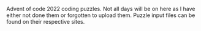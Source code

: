 Advent of code 2022 coding puzzles. Not all days will be on here as I have either not done them or forgotten to upload them.
Puzzle input files can be found on their respective sites.
